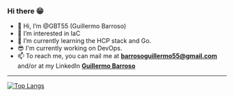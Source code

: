 ### Hi there 😁
<!--
**GBT55/GBT55** is a ✨ _special_ ✨ repository because its `README.md` (this file) appears on your GitHub profile.

Here are some ideas to get you started:
-->

- 👋 Hi, I’m @GBT55 (Guillermo Barroso) 
- 👀 I’m interested in IaC
- 🌱 I’m currently learning the HCP stack and Go.
- 😎 I'm currently working on DevOps.
- 📫 To reach me, you can mail me at **barrosoguillermo55@gmail.com** and/or at my LinkedIn **[Guillermo Barroso](https://www.linkedin.com/in/guillermobarroso/)**

---

[![Top Langs](https://github-readme-stats-git-masterrstaa-rickstaa.vercel.app/api/top-langs/?username=GBT55)](https://github.com/anuraghazra/github-readme-stats)
